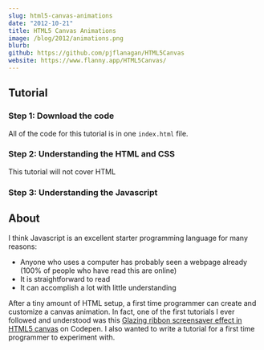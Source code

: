 ```yaml
---
slug: html5-canvas-animations
date: "2012-10-21"
title: HTML5 Canvas Animations
image: /blog/2012/animations.png
blurb: 
github: https://github.com/pjflanagan/HTML5Canvas
website: https://www.flanny.app/HTML5Canvas/
---
```


## Tutorial

### Step 1: Download the code

All of the code for this tutorial is in one `index.html` file.

### Step 2: Understanding the HTML and CSS

This tutorial will not cover HTML

### Step 3: Understanding the Javascript

## About

I think Javascript is an excellent starter programming language for many reasons:

- Anyone who uses a computer has probably seen a webpage already (100% of people who have read this are online)
- It is straightforward to read
- It can accomplish a lot with little understanding

After a tiny amount of HTML setup, a first time programmer can create and customize a canvas animation. In fact, one of the first tutorials I ever followed and understood was this [Glazing ribbon screensaver effect in HTML5 canvas](https://codepen.io/quatmo/pen/uFqoi) on Codepen. I also wanted to write a tutorial for a first time programmer to experiment with.